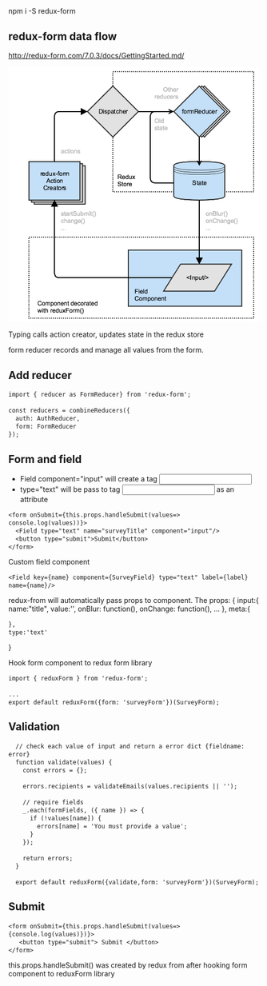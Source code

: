 ##
  npm i -S redux-form

## redux-form data flow
  http://redux-form.com/7.0.3/docs/GettingStarted.md/

  ![redux-form-data-flow](redux-form-data-flow.png)

  Typing calls action creator, updates state in the redux store

  form reducer records and manage all values from the form.

## Add reducer
  ```
  import { reducer as FormReducer} from 'redux-form';
  
  const reducers = combineReducers({
    auth: AuthReducer,
    form: FormReducer
  });
  ```
## Form and field
  - Field component="input" will create a tag <input>
  - type="text" will be pass to tag <input> as an attribute

  ```
  <form onSubmit={this.props.handleSubmit(values=> console.log(values))}>
    <Field type="text" name="surveyTitle" component="input"/>
    <button type="submit">Submit</button>
  </form>
  ```

  Custom field component
  ```
  <Field key={name} component={SurveyField} type="text" label={label} name={name}/>

  ```
  redux-from will automatically pass props to component.
  The props:
  {
    input:{
      name:"title",
      value:'',
      onBlur: function(),
      onChange: function(),
      ...
    },
    meta:{

    },
    type:'text'
  }
  
  Hook form component to redux form library
  ```
  import { reduxForm } from 'redux-form';

  ...
  export default reduxForm({form: 'surveyForm'})(SurveyForm);
  ```

## Validation
```
  // check each value of input and return a error dict {fieldname: error}
  function validate(values) {
    const errors = {};

    errors.recipients = validateEmails(values.recipients || '');

    // require fields
    _.each(formFields, ({ name }) => {
      if (!values[name]) {
        errors[name] = 'You must provide a value';
      }
    });

    return errors;
  }

  export default reduxForm({validate,form: 'surveyForm'})(SurveyForm);
```

## Submit
  ```
  <form onSubmit={this.props.handleSubmit(values=>{console.log(values)})}>
     <button type="submit"> Submit </button>
  </form>
  ```
  this.props.handleSubmit() was created by redux from after hooking form component to reduxForm library


